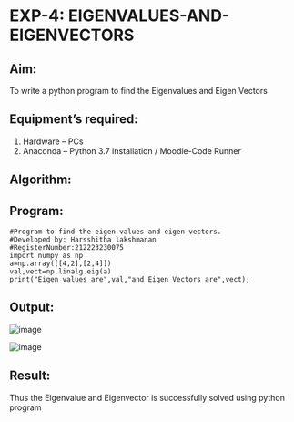 # EXP-4: EIGENVALUES-AND-EIGENVECTORS
## Aim:
To write a python program to find the Eigenvalues and Eigen Vectors
## Equipment’s required:
1. 	Hardware – PCs
2. 	Anaconda – Python 3.7 Installation / Moodle-Code Runner
## Algorithm:

## Program:
```
#Program to find the eigen values and eigen vectors.
#Developed by: Harsshitha lakshmanan 
#RegisterNumber:212223230075
import numpy as np
a=np.array([[4,2],[2,4]])
val,vect=np.linalg.eig(a)
print("Eigen values are",val,"and Eigen Vectors are",vect);
```
## Output:

![image](https://github.com/user-attachments/assets/a06c4257-d7bd-4f01-b9f3-5463a8a8794f)

![image](https://github.com/user-attachments/assets/c9722d20-aa7c-414f-85d2-81cfb03a3f5a)

## Result:
Thus the Eigenvalue and Eigenvector is successfully solved using python program
